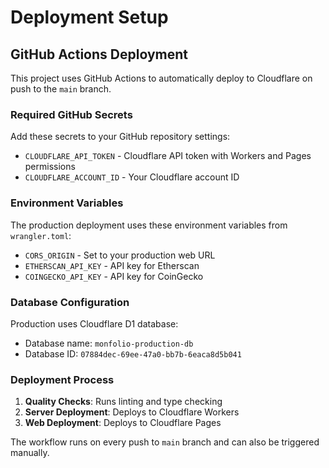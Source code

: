 # Deployment Setup

## GitHub Actions Deployment

This project uses GitHub Actions to automatically deploy to Cloudflare on push to the `main` branch.

### Required GitHub Secrets

Add these secrets to your GitHub repository settings:

- `CLOUDFLARE_API_TOKEN` - Cloudflare API token with Workers and Pages permissions
- `CLOUDFLARE_ACCOUNT_ID` - Your Cloudflare account ID

### Environment Variables

The production deployment uses these environment variables from `wrangler.toml`:

- `CORS_ORIGIN` - Set to your production web URL
- `ETHERSCAN_API_KEY` - API key for Etherscan
- `COINGECKO_API_KEY` - API key for CoinGecko

### Database Configuration

Production uses Cloudflare D1 database:

- Database name: `monfolio-production-db`
- Database ID: `07884dec-69ee-47a0-bb7b-6eaca8d5b041`

### Deployment Process

1. **Quality Checks**: Runs linting and type checking
2. **Server Deployment**: Deploys to Cloudflare Workers
3. **Web Deployment**: Deploys to Cloudflare Pages

The workflow runs on every push to `main` branch and can also be triggered manually.
